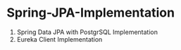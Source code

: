 # Spring-JPA-Implementation
1) Spring Data JPA with PostgrSQL Implementation
2) Eureka Client Implementation
